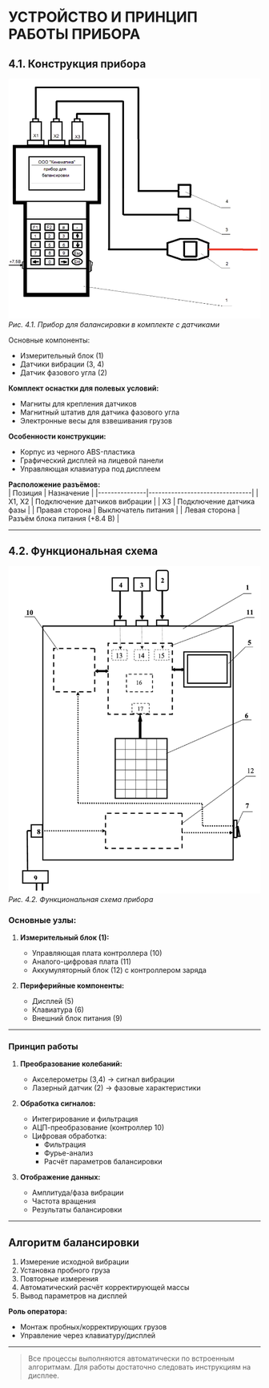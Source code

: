 # **УСТРОЙСТВО И ПРИНЦИП РАБОТЫ ПРИБОРА**

## 4.1. Конструкция прибора
![](image-50.png)
*Рис. 4.1. Прибор для балансировки в комплекте с датчиками*

Основные компоненты:  
- Измерительный блок (1)  
- Датчики вибрации (3, 4)  
- Датчик фазового угла (2)  

**Комплект оснастки для полевых условий:**  
- Магниты для крепления датчиков  
- Магнитный штатив для датчика фазового угла  
- Электронные весы для взвешивания грузов  

**Особенности конструкции:**  
- Корпус из черного ABS-пластика  
- Графический дисплей на лицевой панели  
- Управляющая клавиатура под дисплеем  

**Расположение разъёмов:**  
| Позиция       | Назначение                     |
|---------------|--------------------------------|
| Х1, Х2        | Подключение датчиков вибрации |
| Х3            | Подключение датчика фазы      |
| Правая сторона | Выключатель питания           |
| Левая сторона  | Разъём блока питания (+8.4 В) |

---

## 4.2. Функциональная схема
![](image-51.png)
*Рис. 4.2. Функциональная схема прибора*

### Основные узлы:
1. **Измерительный блок (1):**  
   - Управляющая плата контроллера (10)  
   - Аналого-цифровая плата (11)  
   - Аккумуляторный блок (12) с контроллером заряда  

2. **Периферийные компоненты:**  
   - Дисплей (5)  
   - Клавиатура (6)  
   - Внешний блок питания (9)  

---

### Принцип работы
1. **Преобразование колебаний:**  
   - Акселерометры (3,4) → сигнал вибрации  
   - Лазерный датчик (2) → фазовые характеристики  

2. **Обработка сигналов:**  
   - Интегрирование и фильтрация  
   - АЦП-преобразование (контроллер 10)  
   - Цифровая обработка:  
     - Фильтрация  
     - Фурье-анализ  
     - Расчёт параметров балансировки  

3. **Отображение данных:**  
   - Амплитуда/фаза вибрации  
   - Частота вращения  
   - Результаты балансировки  

---

## Алгоритм балансировки
1. Измерение исходной вибрации  
2. Установка пробного груза  
3. Повторные измерения  
4. Автоматический расчёт корректирующей массы  
5. Вывод параметров на дисплей  

**Роль оператора:**  
- Монтаж пробных/корректирующих грузов  
- Управление через клавиатуру/дисплей  

---

> Все процессы выполняются автоматически по встроенным алгоритмам. Для работы достаточно следовать инструкциям на дисплее.